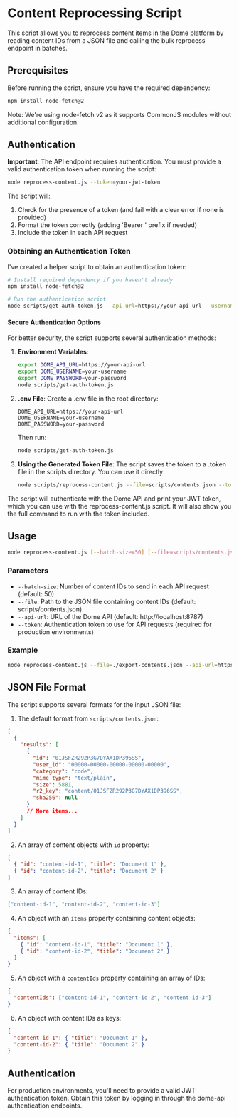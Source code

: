 # Content Reprocessing Script

This script allows you to reprocess content items in the Dome platform by reading content IDs from a JSON file and calling the bulk reprocess endpoint in batches.

## Prerequisites

Before running the script, ensure you have the required dependency:

```bash
npm install node-fetch@2
```

Note: We're using node-fetch v2 as it supports CommonJS modules without additional configuration.

## Authentication

**Important**: The API endpoint requires authentication. You must provide a valid authentication token when running the script:

```bash
node reprocess-content.js --token=your-jwt-token
```

The script will:

1. Check for the presence of a token (and fail with a clear error if none is provided)
2. Format the token correctly (adding 'Bearer ' prefix if needed)
3. Include the token in each API request

### Obtaining an Authentication Token

I've created a helper script to obtain an authentication token:

```bash
# Install required dependency if you haven't already
npm install node-fetch@2

# Run the authentication script
node scripts/get-auth-token.js --api-url=https://your-api-url --username=your-username --password=your-password
```

#### Secure Authentication Options

For better security, the script supports several authentication methods:

1. **Environment Variables**:

   ```bash
   export DOME_API_URL=https://your-api-url
   export DOME_USERNAME=your-username
   export DOME_PASSWORD=your-password
   node scripts/get-auth-token.js
   ```

2. **.env File**:
   Create a .env file in the root directory:

   ```
   DOME_API_URL=https://your-api-url
   DOME_USERNAME=your-username
   DOME_PASSWORD=your-password
   ```

   Then run:

   ```bash
   node scripts/get-auth-token.js
   ```

3. **Using the Generated Token File**:
   The script saves the token to a .token file in the scripts directory. You can use it directly:
   ```bash
   node scripts/reprocess-content.js --file=scripts/contents.json --token=$(cat scripts/.token)
   ```

The script will authenticate with the Dome API and print your JWT token, which you can use with the reprocess-content.js script. It will also show you the full command to run with the token included.

## Usage

```bash
node reprocess-content.js [--batch-size=50] [--file=scripts/contents.json] [--api-url=http://localhost:8787] [--token=your-auth-token]
```

### Parameters

- `--batch-size`: Number of content IDs to send in each API request (default: 50)
- `--file`: Path to the JSON file containing content IDs (default: scripts/contents.json)
- `--api-url`: URL of the Dome API (default: http://localhost:8787)
- `--token`: Authentication token to use for API requests (required for production environments)

### Example

```bash
node reprocess-content.js --file=./export-contents.json --api-url=https://api.dome.example.com --token=your-jwt-token --batch-size=100
```

## JSON File Format

The script supports several formats for the input JSON file:

1. The default format from `scripts/contents.json`:

```json
[
  {
    "results": [
      {
        "id": "01JSFZR292P3G7DYAX1DP396SS",
        "user_id": "00000-00000-00000-00000-00000",
        "category": "code",
        "mime_type": "text/plain",
        "size": 5881,
        "r2_key": "content/01JSFZR292P3G7DYAX1DP396SS",
        "sha256": null
      }
      // More items...
    ]
  }
]
```

2. An array of content objects with `id` property:

```json
[
  { "id": "content-id-1", "title": "Document 1" },
  { "id": "content-id-2", "title": "Document 2" }
]
```

3. An array of content IDs:

```json
["content-id-1", "content-id-2", "content-id-3"]
```

4. An object with an `items` property containing content objects:

```json
{
  "items": [
    { "id": "content-id-1", "title": "Document 1" },
    { "id": "content-id-2", "title": "Document 2" }
  ]
}
```

5. An object with a `contentIds` property containing an array of IDs:

```json
{
  "contentIds": ["content-id-1", "content-id-2", "content-id-3"]
}
```

6. An object with content IDs as keys:

```json
{
  "content-id-1": { "title": "Document 1" },
  "content-id-2": { "title": "Document 2" }
}
```

## Authentication

For production environments, you'll need to provide a valid JWT authentication token. Obtain this token by logging in through the dome-api authentication endpoints.
